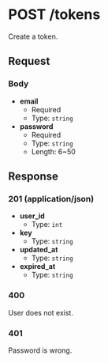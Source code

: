 # POST /tokens

Create a token.

## Request

### Body

- **email**
  + Required
  + Type: `string`
- **password**
  + Required
  + Type: `string`
  + Length: 6~50

## Response

### 201 (application/json)

- **user_id**
  + Type: `int`
- **key**
  + Type: `string`
- **updated_at**
  + Type: `string`
- **expired_at**
  + Type: `string`

### 400

User does not exist.

### 401

Password is wrong.